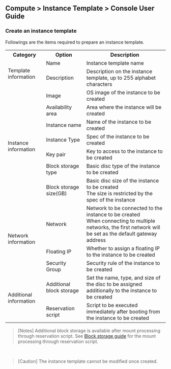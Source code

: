 ## Compute > Instance Template > Console User Guide

### Create an instance template
Followings are the items required to prepare an instance template.

<table class="it">
  <tr>
    <th>Category</th>
    <th>Option</th>
    <th>Description</th>
  </tr>
  <tr>
    <td rowspan="2">Template information</td>
    <td>Name</td>
    <td>Instance template name</td>
  </tr>
  <tr>
    <td>Description</td>
    <td>Description on the instance template, up to 255 alphabet characters</td>
  </tr>
  <tr>
    <td rowspan="7">Instance information</td>
    <td>Image</td>
    <td>OS image of the instance to be created</td>
  </tr>
  <tr>
    <td>Availability area</td>
    <td>Area where the instance will be created</td>
  </tr>
  <tr>
    <td>Instance name</td>
    <td>Name of the instance to be created</td>
  </tr>
  <tr>
    <td>Instance Type</td>
    <td>Spec of the instance to be created</td>
  </tr>
  <tr>
    <td>Key pair</td>
    <td>Key to access to the instance to be created</td>
  </tr>  
  <tr>
    <td>Block storage type</td>
    <td>Basic disc type of the instance to be created</td>
  </tr>
  <tr>
    <td>Block storage size(GB)</td>
    <td>Basic disc size of the instance to be created<br>The size is restricted by the spec of the instance</td>
  </tr>
  <tr>
    <td rowspan="3">Network information</td>
    <td>Network</td>
    <td>Network to be connected to the instance to be created<br>When connecting to multiple networks, the first network will be set as the default gateway address</td>
  </tr>
  <tr>
    <td>Floating IP</td>
    <td>Whether to assign a floating IP to the instance to be created</td>
  </tr>
  <tr>
    <td>Security Group</td>
    <td>Security rule of the instance to be created</td>
  </tr>
  <tr>
    <td rowspan="2">Additional information</td>
    <td>Additional block storage</td>
    <td>Set the name, type, and size of the disc to be assigned additionally to the instance to be created</td>
  </tr>   
  <tr>
    <td>Reservation script</td>
    <td>Script to be executed immediately after booting from the instance to be created</td>
  </tr>
</table>

> [Notes]
> Additional block storage is available after mount processing through reservation script. See [Block storage guide](/Storage/Block%20Storage/en/overview/#_2) for the mount processing through reservation script.

<br/>

> [Caution]
> The instance template cannot be modified once created.
